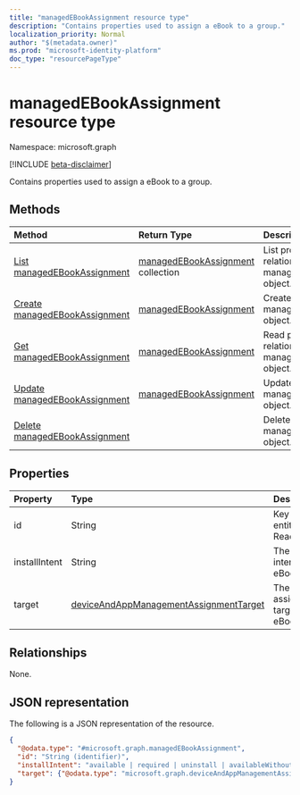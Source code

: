 ```yaml
---
title: "managedEBookAssignment resource type"
description: "Contains properties used to assign a eBook to a group."
localization_priority: Normal
author: "$(metadata.owner)"
ms.prod: "microsoft-identity-platform"
doc_type: "resourcePageType"
---
```


# managedEBookAssignment resource type

Namespace: microsoft.graph

[!INCLUDE [beta-disclaimer](../../includes/beta-disclaimer.md)]

Contains properties used to assign a eBook to a group.

## Methods

| Method                                                                          | Return Type                                                           | Description                                                           |
| :------------------------------------------------------------------------------ | :-------------------------------------------------------------------- | :-------------------------------------------------------------------- |
| [List managedEBookAssignment](../api/intune-managedebookassignment-list.md)     | [managedEBookAssignment](intune-managedEBookAssignment.md) collection | List properties and relationships of a managedEBookAssignment object. |
| [Create managedEBookAssignment](../api/intune-managedebookassignment-create.md) | [managedEBookAssignment](intune-managedEBookAssignment.md)            | Create a new managedEBookAssignment object.                           |
| [Get managedEBookAssignment](../api/intune-managedebookassignment-get.md)       | [managedEBookAssignment](intune-managedEBookAssignment.md)            | Read properties and relationships of a managedEBookAssignment object. |
| [Update managedEBookAssignment](../api/intune-managedebookassignment-update.md) | [managedEBookAssignment](intune-managedEBookAssignment.md)            | Update the properties of a managedEBookAssignment object.             |
| [Delete managedEBookAssignment](../api/intune-managedebookassignment-delete.md) |                                                                       | Delete a managedEBookAssignment object.                               |

## Properties

| Property      | Type                                                                                             | Description                      |
| :------------ | :----------------------------------------------------------------------------------------------- | :------------------------------- |
| id            | String                                                                                           | Key of the entity. Read-only.    |
| installIntent | String                                                                                           | The install intent for eBook.    |
| target        | [deviceAndAppManagementAssignmentTarget](../resources/deviceandappmanagementassignmenttarget.md) | The assignment target for eBook. |

## Relationships

None.

## JSON representation

The following is a JSON representation of the resource.

<!-- {
  "blockType": "resource",
  "keyProperty": "id",
  "@odata.type": "microsoft.graph.managedEBookAssignment",
  "baseType": "microsoft.graph.entity",
  "openType": False
}
-->

```json
{
  "@odata.type": "#microsoft.graph.managedEBookAssignment",
  "id": "String (identifier)",
  "installIntent": "available | required | uninstall | availableWithoutEnrollment",
  "target": {"@odata.type": "microsoft.graph.deviceAndAppManagementAssignmentTarget"}
}
```
